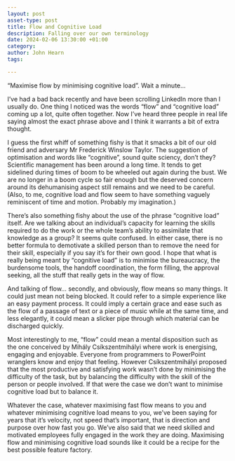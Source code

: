 ```yaml
---
layout: post
asset-type: post
title: Flow and Cognitive Load
description: Falling over our own terminology
date: 2024-02-06 13:30:00 +01:00
category: 
author: John Hearn
tags: 

---
```


“Maximise flow by minimising cognitive load”. Wait a minute...

I’ve had a bad back recently and have been scrolling LinkedIn more than I usually do. One thing I noticed was the words “flow” and “cognitive load” coming up a lot, quite often together. Now I’ve heard three people in real life saying almost the exact phrase above and I think it warrants a bit of extra thought.

I guess the first whiff of something fishy is that it smacks a bit of our old friend and adversary Mr Frederick Winslow Taylor. The suggestion of optimisation and words like “cognitive”, sound quite sciency, don’t they? Scientific management has been around a long time. It tends to get sidelined during times of boom to be wheeled out again during the bust. We are no longer in a boom cycle so fair enough but the deserved concern around its dehumanising aspect still remains and we need to be careful. (Also, to me, cognitive load and flow seem to have something vaguely reminiscent of time and motion. Probably my imagination.)

There’s also something fishy about the use of the phrase “cognitive load” itself. Are we talking about an individual’s capacity for learning the skills required to do the work or the whole team’s ability to assimilate that knowledge as a group? It seems quite confused. In either case, there is no better formula to demotivate a skilled person than to remove the need for their skill, especially if you say it’s for their own good. I hope that what is really being meant by “cognitive load” is to minimise the bureaucracy, the burdensome tools, the handoff coordination, the form filling, the approval seeking, all the stuff that really gets in the way of flow.

And talking of flow… secondly, and obviously, flow means so many things. It could just mean not being blocked. It could refer to a simple experience like an easy payment process. It could imply a certain grace and ease such as the flow of a passage of text or a piece of music while at the same time, and less elegantly, it could mean a slicker pipe through which material can be discharged quickly.

Most interestingly to me, “flow” could mean a mental disposition such as the one conceived by Mihály Csíkszentmihályi where work is energising, engaging and enjoyable. Everyone from programmers to PowerPoint wranglers know and enjoy that feeling. However Csíkszentmihályi proposed that the most productive and satisfying work wasn’t done by minimising the difficulty of the task, but by balancing the difficulty with the skill of the person or people involved. If that were the case we don’t want to minimise cognitive load but to balance it.

Whatever the case, whatever maximising fast flow means to you and whatever minimising cognitive load means to you, we’ve been saying for years that it’s velocity, not speed that’s important, that is direction and purpose over how fast you go. We’ve also said that we need skilled and motivated employees fully engaged in the work they are doing. Maximising flow and minimising cognitive load sounds like it could be a recipe for the best possible feature factory.
